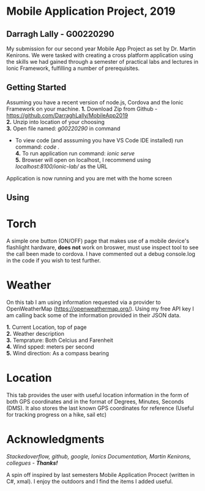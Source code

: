 # Mobile Application Project, 2019
## Darragh Lally - G00220290

My submission for our second year Mobile App Project as set by Dr. Martin Kenirons. We were tasked with creating a cross platform application using the skills we had gained through a semester of practical labs and lectures in Ionic Framework, fulfilling a number of prerequisites.

## Getting Started

Assuming you have a recent version of node.js, Cordova and the Ionic Framework on your machine.
  **1.** Download Zip from Github - https://github.com/DarraghLally/MobileApp2019  
  **2.** Unzip into location of your choosing  
  **3.** Open file named: *g00220290* in command  
  - To view code (and asssuming you have VS Code IDE installed) run command: *code .*  
  **4.** To run application run command: *ionic serve*  
  **5.** Browser will open on localhost, I recommend using *localhost:8100/ionic-lab/* as the URL  
    
  Application is now running and you are met with the home screen  
  
  ## Using
  
  # Torch
  A simple one button (ON/OFF) page that makes use of a mobile device's flashlight hardware, **does not** work on broswer, must use inspect tool to see the call been made to cordova. I have commented out a debug console.log in the code if you wish to test further.
  
  # Weather
  On this tab I am using information requested via a provider to OpenWeatherMap (https://openweathermap.org/). Using my free API key I am calling back some of the information provided in their JSON data.
  
  **1.** Current Location, top of page  
  **2.** Weather description  
  **3.** Temprature: Both Celcius and Farenheit  
  **4.** Wind spped: meters per second  
  **5.** Wind direction: As a compass bearing  
  
  # Location
  This tab provides the user with useful location information in the form of both GPS coordinates and in the format of Degrees, Minutes, Seconds (DMS). It also stores the last known GPS coordinates for reference (Useful for tracking progress on a hike, sail etc)
  
  # Acknowledgments
  
  *Stackedoverflow, github, google, Ionics Documentation, Martin Kenirons, collegues - **Thanks!***
  
  A spin off inspired by last semesters Mobile Application Procect (written in C#, xmal). I enjoy the outdoors and I find the items I added useful.
  
  
  
